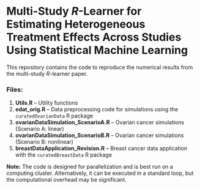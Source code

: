 # Multi-Study $R$-Learner for Estimating Heterogeneous Treatment Effects Across Studies Using Statistical Machine Learning


This repository contains the code to reproduce the numerical results from the multi-study $R$-learner paper.

### Files:
1. **Utils.R** – Utility functions
2. **edat_orig.R** – Data preprocessing code for simulations using the `curatedOvarianData` R package
3. **ovarianDataSimulation_ScenarioA.R** – Ovarian cancer simulations (Scenario A: linear)
4. **ovarianDataSimulation_ScenarioB.R** – Ovarian cancer simulations (Scenario B: nonlinear)
5. **breastDataApplication_Revision.R** – Breast cancer data application with the `curatedBreastData` R package

**Note:** The code is designed for parallelization and is best run on a computing cluster. Alternatively, it can be executed in a standard loop, but the computational overhead may be significant.
